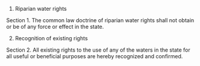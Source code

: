 1. Riparian water rights

Section 1. The common law doctrine of riparian water rights
shall not obtain or be of any force or effect in the state.

2. Recognition of existing rights

Section 2. All existing rights to the use of any of the waters
in the state for all useful or beneficial purposes are hereby recognized and
confirmed.
